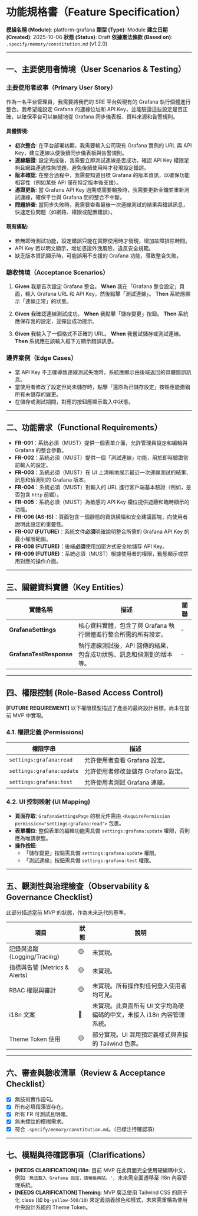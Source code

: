 # 功能規格書（Feature Specification）

**模組名稱 (Module)**: platform-grafana
**類型 (Type)**: Module
**建立日期 (Created)**: 2025-10-06
**狀態 (Status)**: Draft
**依據憲法條款 (Based on)**: `.specify/memory/constitution.md` (v1.2.0)

---

## 一、主要使用者情境（User Scenarios & Testing）

### 主要使用者故事（Primary User Story）
作為一名平台管理員，我需要將我們的 SRE 平台與現有的 Grafana 執行個體進行整合。我希望能設定 Grafana 的連線位址和 API Key，並能驗證這些設定是否正確，以確保平台可以無縫地從 Grafana 同步儀表板、資料來源和告警規則。

#### 具體情境:
- **初次整合**: 在平台部署初期，我需要輸入公司現有 Grafana 實例的 URL 與 API Key，建立連線以便後續同步儀表板與告警規則。
- **連線驗證**: 設定完成後，我需要立即測試連線是否成功，確認 API Key 權限足夠且網路連通性無問題，避免後續使用時才發現設定錯誤。
- **版本確認**: 在整合過程中，我需要知道目標 Grafana 的版本資訊，以確保功能相容性（例如某些 API 僅在特定版本後支援）。
- **憑證更新**: 當 Grafana API Key 過期或需要輪換時，我需要更新金鑰並重新測試連線，確保平台與 Grafana 間的整合不中斷。
- **問題排查**: 當同步失敗時，我需要查看最後一次連線測試的結果與錯誤訊息，快速定位問題（如網路、權限或配置錯誤）。

#### 現有痛點:
- 若無即時測試功能，設定錯誤只能在實際使用時才發現，增加故障排除時間。
- API Key 若以明文顯示，增加憑證外洩風險，違反安全規範。
- 缺乏版本資訊顯示時，可能誤用不支援的 Grafana 功能，導致整合失敗。

### 驗收情境（Acceptance Scenarios）
1.  **Given** 我是首次設定 Grafana 整合。
    **When** 我在「Grafana 整合設定」頁面，輸入 Grafana URL 和 API Key，然後點擊「測試連線」。
    **Then** 系統應顯示「連線正常」的狀態。

2.  **Given** 我確認連線測試成功。
    **When** 我點擊「儲存變更」按鈕。
    **Then** 系統應保存我的設定，並彈出成功提示。

3.  **Given** 我輸入了一個格式不正確的 URL。
    **When** 我嘗試儲存或測試連線。
    **Then** 系統應在該輸入框下方顯示錯誤訊息。

### 邊界案例（Edge Cases）
- 當 API Key 不正確導致連線測試失敗時，系統應顯示由後端返回的具體錯誤訊息。
- 當使用者修改了設定但尚未儲存時，點擊「還原為已儲存設定」按鈕應能撤銷所有未儲存的變更。
- 在儲存或測試期間，對應的按鈕應顯示載入中狀態。

---

## 二、功能需求（Functional Requirements）

- **FR-001**：系統必須（MUST）提供一個表單介面，允許管理員設定和編輯與 Grafana 的整合參數。
- **FR-002**：系統必須（MUST）提供一個「測試連線」功能，用於即時驗證當前輸入的設定。
- **FR-003**：系統必須（MUST）在 UI 上清晰地展示最近一次連線測試的結果、訊息和偵測到的 Grafana 版本。
- **FR-004**：系統必須（MUST）對輸入的 URL 進行客戶端基本驗證（例如，是否包含 `http` 前綴）。
- **FR-005**：系統必須（MUST）為敏感的 API Key 欄位提供遮蔽和臨時顯示的功能。
- **FR-006 (AS-IS)**：頁面包含一個靜態的資訊橫幅和安全建議區塊，向使用者說明此設定的重要性。
- **FR-007 (FUTURE)**：系統文件**必須**明確說明整合所需的 Grafana API Key 的最小權限範圍。
- **FR-008 (FUTURE)**：後端**必須**使用加密方式安全地儲存 API Key。
- **FR-009 (FUTURE)**：系統必須（MUST）根據使用者的權限，動態顯示或禁用對應的操作介面。

---

## 三、關鍵資料實體（Key Entities）
| 實體名稱 | 描述 | 關聯 |
|-----------|------|------|
| **GrafanaSettings** | 核心資料實體，包含了與 Grafana 執行個體進行整合所需的所有設定。 | - |
| **GrafanaTestResponse** | 執行連線測試後，API 回傳的結果，包含成功狀態、訊息和偵測到的版本等。 | - |

---

## 四、權限控制 (Role-Based Access Control)

**[FUTURE REQUIREMENT]** 以下權限模型描述了產品的最終設計目標，尚未在當前 MVP 中實現。

### 4.1. 權限定義 (Permissions)
| 權限字串 | 描述 |
|---|---|
| `settings:grafana:read` | 允許使用者查看 Grafana 設定。 |
| `settings:grafana:update` | 允許使用者修改並儲存 Grafana 設定。 |
| `settings:grafana:test` | 允許使用者測試 Grafana 連線。 |

### 4.2. UI 控制映射 (UI Mapping)
- **頁面存取**: `GrafanaSettingsPage` 的根元件需由 `<RequirePermission permission="settings:grafana:read">` 包裹。
- **表單欄位**: 整個表單的編輯功能需具備 `settings:grafana:update` 權限，否則應為唯讀狀態。
- **操作按鈕**:
  - 「儲存變更」按鈕需具備 `settings:grafana:update` 權限。
  - 「測試連線」按鈕需具備 `settings:grafana:test` 權限。

---

## 五、觀測性與治理檢查（Observability & Governance Checklist）

此部分描述當前 MVP 的狀態，作為未來迭代的基準。

| 項目 | 狀態 | 說明 |
|------|------|------|
| 記錄與追蹤 (Logging/Tracing) | 🟡 | 未實現。 |
| 指標與告警 (Metrics & Alerts) | 🟡 | 未實現。 |
| RBAC 權限與審計 | 🟡 | 未實現。所有操作對任何登入使用者均可見。 |
| i18n 文案 | 🔴 | 未實現。此頁面所有 UI 文字均為硬編碼的中文，未接入 i18n 內容管理系統。 |
| Theme Token 使用 | 🟡 | 部分實現。UI 混用預定義樣式與直接的 Tailwind 色票。 |

---

## 六、審查與驗收清單（Review & Acceptance Checklist）

- [x] 無技術實作語句。
- [x] 所有必填段落皆存在。
- [x] 所有 FR 可測試且明確。
- [x] 無未標註的模糊需求。
- [x] 符合 `.specify/memory/constitution.md`。（已標注待確認項）

---

## 七、模糊與待確認事項（Clarifications）

- **[NEEDS CLARIFICATION] i18n**: 目前 MVP 在此頁面完全使用硬編碼中文，例如 `'無法載入 Grafana 設定，請稍後再試。'`，未來需全面遷移至 i18n 內容管理系統。
- **[NEEDS CLARIFICATION] Theming**: MVP 廣泛使用 Tailwind CSS 的原子化 class (如 `bg-yellow-500/10`) 來定義語義顏色和樣式，未來需重構為使用中央設計系統的 Theme Token。